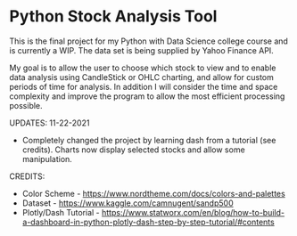 # Python Stock Analysis Tool
This is the final project for my Python with Data Science college course and is currently a WIP.
The data set is being supplied by Yahoo Finance API.

My goal is to allow the user to choose which stock to view and to enable data analysis using CandleStick or OHLC charting, and allow for custom periods of time for analysis. In addition I will consider the time and space complexity and improve the program to allow the most efficient processing possible.


UPDATES:
11-22-2021
   * Completely changed the project by learning dash from a tutorial (see credits). Charts now display selected stocks and allow some manipulation.

CREDITS:
   * Color Scheme - https://www.nordtheme.com/docs/colors-and-palettes
   * Dataset - https://www.kaggle.com/camnugent/sandp500 
   * Plotly/Dash Tutorial - https://www.statworx.com/en/blog/how-to-build-a-dashboard-in-python-plotly-dash-step-by-step-tutorial/#contents
